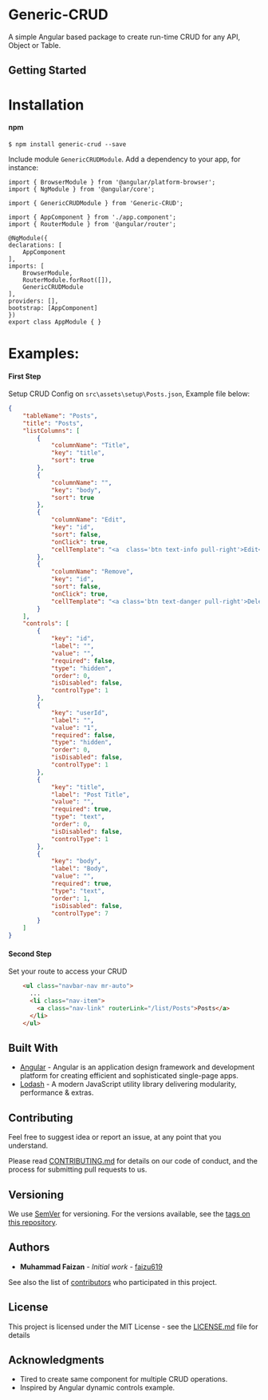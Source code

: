 
# Generic-CRUD

A simple Angular based package to create run-time CRUD for any API, Object or Table.

## Getting Started

Installation
===============================

#### npm
```shell
$ npm install generic-crud --save
```
<!-- 
#### bower
```shell
$ bower install angular-bootstrap-colorpicker --save
``` -->

Include module `GenericCRUDModule`.
Add a dependency to your app, for instance:

    import { BrowserModule } from '@angular/platform-browser';
    import { NgModule } from '@angular/core';

    import { GenericCRUDModule } from 'Generic-CRUD';

    import { AppComponent } from './app.component';
    import { RouterModule } from '@angular/router';

    @NgModule({
    declarations: [
        AppComponent
    ],
    imports: [
        BrowserModule,
        RouterModule.forRoot([]),
        GenericCRUDModule
    ],
    providers: [],
    bootstrap: [AppComponent]
    })
    export class AppModule { }


Examples:
===============================

#### First Step

Setup CRUD Config on `src\assets\setup\Posts.json`, Example file below:

```json
{
    "tableName": "Posts",
    "title": "Posts",
    "listColumns": [
        {
            "columnName": "Title",
            "key": "title",
            "sort": true
        },
        {
            "columnName": "",
            "key": "body",
            "sort": true
        },
        {
            "columnName": "Edit",
            "key": "id",
            "sort": false,
            "onClick": true,
            "cellTemplate": "<a  class='btn text-info pull-right'>Edit</a>"
        },
        {
            "columnName": "Remove",
            "key": "id",
            "sort": false,
            "onClick": true,
            "cellTemplate": "<a class='btn text-danger pull-right'>Delete</a>"
        }
    ],
    "controls": [
        {
            "key": "id",
            "label": "",
            "value": "",
            "required": false,
            "type": "hidden",
            "order": 0,
            "isDisabled": false,
            "controlType": 1
        },
        {
            "key": "userId",
            "label": "",
            "value": "1",
            "required": false,
            "type": "hidden",
            "order": 0,
            "isDisabled": false,
            "controlType": 1
        },
        {
            "key": "title",
            "label": "Post Title",
            "value": "",
            "required": true,
            "type": "text",
            "order": 0,
            "isDisabled": false,
            "controlType": 1
        },
        {
            "key": "body",
            "label": "Body",
            "value": "",
            "required": true,
            "type": "text",
            "order": 1,
            "isDisabled": false,
            "controlType": 7
        }
    ]
}
```

#### Second Step

Set your route to access your CRUD

```html
    <ul class="navbar-nav mr-auto">
      ...
      <li class="nav-item">
        <a class="nav-link" routerLink="/list/Posts">Posts</a>
      </li>
    </ul>
```

<!-- Events:
=============================== -->

## Built With

* [Angular](https://angular.io/) - Angular is an application design framework and development platform for creating efficient and sophisticated single-page apps.
* [Lodash](https://lodash.com/) - A modern JavaScript utility library delivering modularity, performance & extras.

## Contributing
Feel free to suggest idea or report an issue, at any point that you understand. 

Please read [CONTRIBUTING.md]() for details on our code of conduct, and the process for submitting pull requests to us.

## Versioning

We use [SemVer](http://semver.org/) for versioning. For the versions available, see the [tags on this repository](https://github.com/faizu-619/Generic-CRUD/tags). 

## Authors

* **Muhammad Faizan** - *Initial work* - [faizu619](https://github.com/faizu-619)

See also the list of [contributors](https://github.com/faizu-619/Generic-CRUD/contributors) who participated in this project.

## License

This project is licensed under the MIT License - see the [LICENSE.md](LICENSE.md) file for details

## Acknowledgments

* Tired to create same component for multiple CRUD operations.
* Inspired by Angular dynamic controls example.
